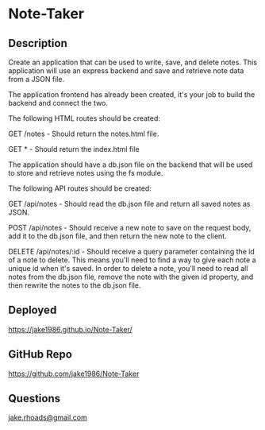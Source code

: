 # Note-Taker

## Description

Create an application that can be used to write, save, and delete notes. This application will use an express backend and save and retrieve note data from a JSON file.

The application frontend has already been created, it's your job to build the backend and connect the two.

The following HTML routes should be created:

GET /notes - Should return the notes.html file.

GET * - Should return the index.html file

The application should have a db.json file on the backend that will be used to store and retrieve notes using the fs module.

The following API routes should be created:

GET /api/notes - Should read the db.json file and return all saved notes as JSON.

POST /api/notes - Should receive a new note to save on the request body, add it to the db.json file, and then return the new note to the client.

DELETE /api/notes/:id - Should receive a query parameter containing the id of a note to delete. This means you'll need to find a way to give each note a unique id when it's saved. In order to delete a note, you'll need to read all notes from the db.json file, remove the note with the given id property, and then rewrite the notes to the db.json file.

## Deployed 

https://jake1986.github.io/Note-Taker/

## GitHub Repo

https://github.com/jake1986/Note-Taker

## Questions

jake.rhoads@gmail.com
